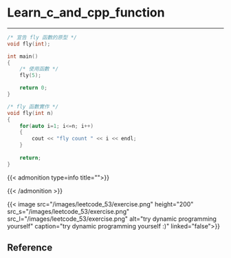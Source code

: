 # Learn_c_and_cpp_function

---


```cpp
/* 宣告 fly 函數的原型 */
void fly(int);

int main()
{
    /* 使用函數 */
    fly(5);

    return 0;
}

/* fly 函數實作 */
void fly(int n)
{
    for(auto i=1; i<=n; i++)
    {
        cout << "fly count " << i << endl;
    }
    
    return;
}
```




{{< admonition type=info title="">}}


{{< /admonition >}}



{{< image src="/images/leetcode_53/exercise.png"  height="200" 
          src_s="/images/leetcode_53/exercise.png" 
          src_l="/images/leetcode_53/exercise.png" 
alt="try dynamic programming yourself" caption="try dynamic programming yourself :)" linked="false">}}



## Reference

